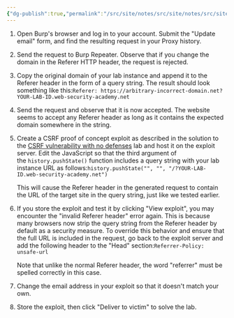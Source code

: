 ```yaml
---
{"dg-publish":true,"permalink":"/src/site/notes/src/site/notes/src/site/notes/src/site/notes/main/cs/ps-wsa-labs/csrf/csrf-with-broken-referer-validation/"}
---
```







1. Open Burp's browser and log in to your account. Submit the "Update email" form, and find the resulting request in your Proxy history.
2. Send the request to Burp Repeater. Observe that if you change the domain in the Referer HTTP header, the request is rejected.
3. Copy the original domain of your lab instance and append it to the Referer header in the form of a query string. The result should look something like this:`Referer: https://arbitrary-incorrect-domain.net?YOUR-LAB-ID.web-security-academy.net`
4. Send the request and observe that it is now accepted. The website seems to accept any Referer header as long as it contains the expected domain somewhere in the string.
5. Create a CSRF proof of concept exploit as described in the solution to the [CSRF vulnerability with no defenses](https://portswigger.net/web-security/csrf/lab-no-defenses) lab and host it on the exploit server. Edit the JavaScript so that the third argument of the `history.pushState()` function includes a query string with your lab instance URL as follows:`history.pushState("", "", "/?YOUR-LAB-ID.web-security-academy.net")`
    
    This will cause the Referer header in the generated request to contain the URL of the target site in the query string, just like we tested earlier.
    
6. If you store the exploit and test it by clicking "View exploit", you may encounter the "invalid Referer header" error again. This is because many browsers now strip the query string from the Referer header by default as a security measure. To override this behavior and ensure that the full URL is included in the request, go back to the exploit server and add the following header to the "Head" section:`Referrer-Policy: unsafe-url`
    
    Note that unlike the normal Referer header, the word "referrer" must be spelled correctly in this case.
    
7. Change the email address in your exploit so that it doesn't match your own.
8. Store the exploit, then click "Deliver to victim" to solve the lab.